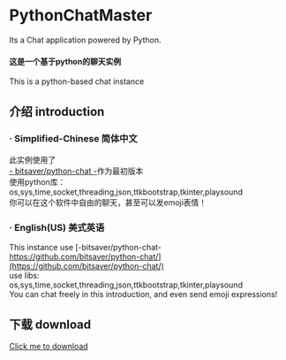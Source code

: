 # PythonChatMaster  
Its a Chat application powered by Python.  
#### 这是一个基于python的聊天实例  
This is a python-based chat instance  
## 介绍 introduction  
### · Simplified-Chinese 简体中文  
此实例使用了  
[- bitsaver/python-chat -](https://github.com/bitsaver/python-chat/)作为最初版本  
使用python库：  
os,sys,time,socket,threading,json,ttkbootstrap,tkinter,playsound  
你可以在这个软件中自由的聊天，甚至可以发emoji表情！  
### · English(US) 美式英语  
This instance use [-bitsaver/python-chat-  https://github.com/bitsaver/python-chat/](https://github.com/bitsaver/python-chat/)  
use libs:  
os,sys,time,socket,threading,json,ttkbootstrap,tkinter,playsound  
You can chat freely in this introduction, and even send emoji expressions!  

## 下载 download  
[Click me to download](https://github.com/MCommander2077/PythonChatMaster/releases/)
